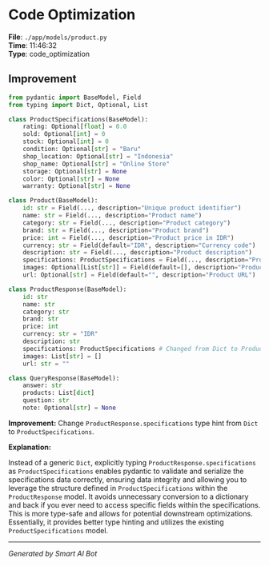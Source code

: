 # Code Optimization

**File**: `./app/models/product.py`  
**Time**: 11:46:32  
**Type**: code_optimization

## Improvement

```python
from pydantic import BaseModel, Field
from typing import Dict, Optional, List

class ProductSpecifications(BaseModel):
    rating: Optional[float] = 0.0
    sold: Optional[int] = 0
    stock: Optional[int] = 0
    condition: Optional[str] = "Baru"
    shop_location: Optional[str] = "Indonesia"
    shop_name: Optional[str] = "Online Store"
    storage: Optional[str] = None
    color: Optional[str] = None
    warranty: Optional[str] = None

class Product(BaseModel):
    id: str = Field(..., description="Unique product identifier")
    name: str = Field(..., description="Product name")
    category: str = Field(..., description="Product category")
    brand: str = Field(..., description="Product brand")
    price: int = Field(..., description="Product price in IDR")
    currency: str = Field(default="IDR", description="Currency code")
    description: str = Field(..., description="Product description")
    specifications: ProductSpecifications = Field(..., description="Product specifications")
    images: Optional[List[str]] = Field(default=[], description="Product images")
    url: Optional[str] = Field(default="", description="Product URL")

class ProductResponse(BaseModel):
    id: str
    name: str
    category: str
    brand: str
    price: int
    currency: str = "IDR"
    description: str
    specifications: ProductSpecifications # Changed from Dict to ProductSpecifications
    images: List[str] = []
    url: str = ""

class QueryResponse(BaseModel):
    answer: str
    products: List[dict]
    question: str
    note: Optional[str] = None
```

**Improvement:** Change `ProductResponse.specifications` type hint from `Dict` to `ProductSpecifications`.

**Explanation:**

Instead of a generic `Dict`, explicitly typing `ProductResponse.specifications` as `ProductSpecifications` enables pydantic to validate and serialize the specifications data correctly, ensuring data integrity and allowing you to leverage the structure defined in `ProductSpecifications` within the `ProductResponse` model. It avoids unnecessary conversion to a dictionary and back if you ever need to access specific fields within the specifications. This is more type-safe and allows for potential downstream optimizations.  Essentially, it provides better type hinting and utilizes the existing `ProductSpecifications` model.

---
*Generated by Smart AI Bot*
